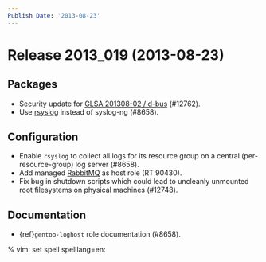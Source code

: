 ```yaml
---
Publish Date: '2013-08-23'
---
```


# Release 2013_019 (2013-08-23)

## Packages

- Security update for [GLSA 201308-02 / d-bus](http://www.gentoo.org/security/en/glsa/glsa-201308-02.xml) (#12762).
- Use [rsyslog] instead of syslog-ng (#8658).

## Configuration

- Enable `rsyslog` to collect all logs for its resource group on a central
  (per-resource-group) log server (#8658).
- Add managed [RabbitMQ] as host role (RT 90430).
- Fix bug in shutdown scripts which could lead to uncleanly unmounted root
  filesystems on physical machines (#12748).

## Documentation

- {ref}`gentoo-loghost` role documentation (#8658).

% vim: set spell spelllang=en:

[rabbitmq]: http://www.rabbitmq.com
[rsyslog]: http://www.rsyslog.com/
